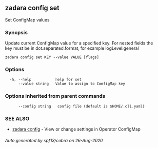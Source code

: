 ## zadara config set

Set ConfigMap values

### Synopsis

Update current ConfigMap value for a specified key. For nested fields the key must be in dot.separated.format, for example logLevel.general

```
zadara config set KEY --value VALUE [flags]
```

### Options

```
  -h, --help           help for set
      --value string   Value to assign to ConfigMap key
```

### Options inherited from parent commands

```
      --config string   config file (default is $HOME/.cli.yaml)
```

### SEE ALSO

* [zadara config](zadara_config.md)	 - View or change settings in Operator ConfigMap

###### Auto generated by spf13/cobra on 26-Aug-2020

